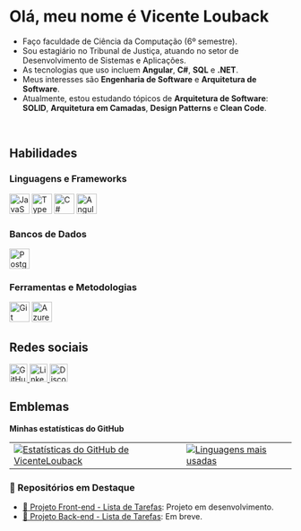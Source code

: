 <h1>Olá, meu nome é Vicente Louback</h1>

- Faço faculdade de Ciência da Computação (6º semestre).
- Sou estagiário no Tribunal de Justiça, atuando no setor de Desenvolvimento de Sistemas e Aplicações.
- As tecnologias que uso incluem **Angular**, **C#**, **SQL** e **.NET**.
- Meus interesses são **Engenharia de Software** e **Arquitetura de Software**.
- Atualmente, estou estudando tópicos de **Arquitetura de Software**: **SOLID**, **Arquitetura em Camadas**, **Design Patterns** e **Clean Code**.

<br/>

## Habilidades

### Linguagens e Frameworks
<p align="left">
    <a href="https://developer.mozilla.org/en-US/docs/Web/JavaScript" target="_blank" rel="noreferrer"><img src="https://raw.githubusercontent.com/danielcranney/readme-generator/main/public/icons/skills/javascript-colored.svg" alt="JavaScript" title="JavaScript" width="36" height="36" /></a>
    <a href="https://www.typescriptlang.org/" target="_blank" rel="noreferrer"><img src="https://raw.githubusercontent.com/danielcranney/readme-generator/main/public/icons/skills/typescript-colored.svg" alt="TypeScript" title="TypeScript" width="36" height="36" /></a>
    <a href="https://docs.microsoft.com/en-us/dotnet/csharp/" target="_blank" rel="noreferrer"><img src="https://raw.githubusercontent.com/danielcranney/readme-generator/main/public/icons/skills/csharp-colored.svg" alt="C#" title="C#" width="36" height="36" /></a>
    <a href="https://angular.io/" target="_blank" rel="noreferrer"><img src="https://raw.githubusercontent.com/danielcranney/readme-generator/main/public/icons/skills/angularjs-colored.svg" alt="Angular" title="Angular" width="36" height="36" /></a>
</p>

### Bancos de Dados
<p align="left">
    <a href="https://www.postgresql.org/" target="_blank" rel="noreferrer"><img src="https://raw.githubusercontent.com/danielcranney/readme-generator/main/public/icons/skills/postgresql-colored.svg" alt="PostgreSQL" title="PostgreSQL" width="36" height="36" /></a>
</p>

### Ferramentas e Metodologias
<p align="left">
    <a href="https://git-scm.com/" target="_blank" rel="noreferrer"><img src="https://raw.githubusercontent.com/danielcranney/readme-generator/main/public/icons/skills/git-colored.svg" alt="Git" title="Git" width="36" height="36" /></a>
    <a href="https://azure.microsoft.com/en-us/services/devops/" target="_blank" rel="noreferrer"><img src="https://raw.githubusercontent.com/danielcranney/readme-generator/main/public/icons/skills/azure-colored.svg" alt="Azure DevOps" title="Azure DevOps" width="36" height="36" /></a>
</p>



<h2>Redes sociais</h2>

<p align="left">
  <a href="https://www.github.com/VicenteLouback" target="_blank" rel="noreferrer">
    <picture>
      <source media="(prefers-color-scheme: dark)" srcset="https://raw.githubusercontent.com/danielcranney/readme-generator/main/public/icons/socials/github-dark.svg" />
      <source media="(prefers-color-scheme: light)" srcset="https://raw.githubusercontent.com/danielcranney/readme-generator/main/public/icons/socials/github.svg" />
      <img src="https://raw.githubusercontent.com/danielcranney/readme-generator/main/public/icons/socials/github.svg" width="32" height="32" alt="GitHub" title="GitHub" />
    </picture>
  </a>

  <a href="https://www.linkedin.com/in/vicentelouback" target="_blank" rel="noreferrer">
    <picture>
      <source media="(prefers-color-scheme: dark)" srcset="https://raw.githubusercontent.com/danielcranney/readme-generator/main/public/icons/socials/linkedin-dark.svg" />
      <source media="(prefers-color-scheme: light)" srcset="https://raw.githubusercontent.com/danielcranney/readme-generator/main/public/icons/socials/linkedin.svg" />
      <img src="https://raw.githubusercontent.com/danielcranney/readme-generator/main/public/icons/socials/linkedin.svg" width="32" height="32" alt="LinkedIn" title="LinkedIn" />
    </picture>
  </a>

  <a href="https://discord.com/users/SEU_ID_NUMERICO" target="_blank" rel="noreferrer">
    <picture>
      <source media="(prefers-color-scheme: dark)" srcset="https://raw.githubusercontent.com/danielcranney/readme-generator/main/public/icons/socials/discord-dark.svg" />
      <source media="(prefers-color-scheme: light)" srcset="https://raw.githubusercontent.com/danielcranney/readme-generator/main/public/icons/socials/discord.svg" />
      <img src="https://raw.githubusercontent.com/danielcranney/readme-generator/main/public/icons/socials/discord.svg" width="32" height="32" alt="Discord" title="Discord" />
    </picture>
  </a>
</p>

<h2>Emblemas</h2> 

<b>Minhas estatísticas do GitHub</b>

<table>
  <tr>
    <td>
      <a href="http://www.github.com/VicenteLouback">
        <img src="https://github-readme-stats.vercel.app/api?username=VicenteLouback&show_icons=true&hide=&count_private=true&title_color=0891b2&text_color=ffffff&icon_color=0891b2&bg_color=1c1917&hide_border=true&show_icons=true" alt="Estatísticas do GitHub de VicenteLouback" />
      </a>
    </td>
    <td>
      <a href="https://github.com/VicenteLouback">
        <img src="https://github-readme-stats.vercel.app/api/top-langs/?username=VicenteLouback&langs_count=8&layout=compact&title_color=0891b2&text_color=ffffff&bg_color=1c1917&hide_border=true" alt="Linguagens mais usadas" />
      </a>
    </td>
  </tr>
</table>


### 📁 Repositórios em Destaque

- [🔗 Projeto Front-end - Lista de Tarefas](https://github.com/VicenteLouback/lista-de-tarefas-front-end.git): Projeto em desenvolvimento.
- [🔗 Projeto Back-end - Lista de Tarefas](https://github.com/VicenteLouback/nome-do-repositorio-back): Em breve.
